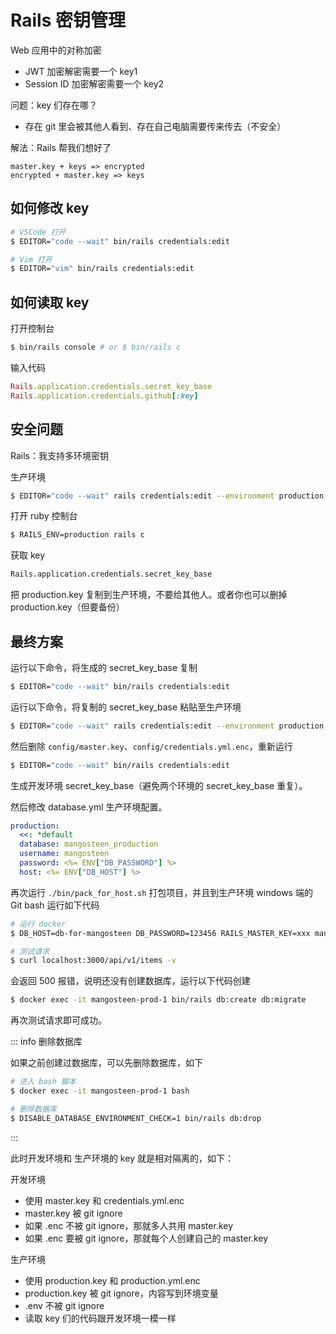 # Rails 密钥管理

Web 应用中的对称加密

- JWT 加密解密需要一个 key1
- Session ID 加密解密需要一个 key2

问题：key 们存在哪？

- 存在 git 里会被其他人看到、存在自己电脑需要传来传去（不安全）

解法：Rails 帮我们想好了

```
master.key + keys => encrypted
encrypted + master.key => keys
```

## 如何修改 key

```bash
# VSCode 打开
$ EDITOR="code --wait" bin/rails credentials:edit

# Vim 打开
$ EDITOR="vim" bin/rails credentials:edit
```

## 如何读取 key

打开控制台

```bash
$ bin/rails console # or $ bin/rails c
```

输入代码

```ruby
Rails.application.credentials.secret_key_base
Rails.application.credentials.github[:key]
```

## 安全问题

Rails：我支持多环境密钥

生产环境

```bash
$ EDITOR="code --wait" rails credentials:edit --environment production
```

打开 ruby 控制台

```bash
$ RAILS_ENV=production rails c
```

获取 key

```bash
Rails.application.credentials.secret_key_base
```

把 production.key 复制到生产环境，不要给其他人。或者你也可以删掉 production.key（但要备份）

## 最终方案

运行以下命令，将生成的 secret_key_base 复制

```bash
$ EDITOR="code --wait" bin/rails credentials:edit
```

运行以下命令，将复制的 secret_key_base 粘贴至生产环境

```bash
$ EDITOR="code --wait" rails credentials:edit --environment production
```

然后删除 `config/master.key`、`config/credentials.yml.enc`，重新运行

```bash
$ EDITOR="code --wait" bin/rails credentials:edit
```

生成开发环境 secret_key_base（避免两个环境的 secret_key_base 重复）。

然后修改 database.yml 生产环境配置。

```yml
production:
  <<: *default
  database: mangosteen_production
  username: mangosteen
  password: <%= ENV["DB_PASSWORD"] %>
  host: <%= ENV["DB_HOST"] %>
```

再次运行 `./bin/pack_for_host.sh` 打包项目，并且到生产环境 windows 端的 Git bash 运行如下代码

```bash
# 运行 docker
$ DB_HOST=db-for-mangosteen DB_PASSWORD=123456 RAILS_MASTER_KEY=xxx mangosteen_deploy/setup_host.sh

# 测试请求
$ curl localhost:3000/api/v1/items -v
```

会返回 500 报错，说明还没有创建数据库，运行以下代码创建

```bash
$ docker exec -it mangosteen-prod-1 bin/rails db:create db:migrate
```

再次测试请求即可成功。

::: info 删除数据库

如果之前创建过数据库，可以先删除数据库，如下

```bash
# 进入 bash 脚本
$ docker exec -it mangosteen-prod-1 bash

# 删除数据库
$ DISABLE_DATABASE_ENVIRONMENT_CHECK=1 bin/rails db:drop
```

:::

此时开发环境和 生产环境的 key 就是相对隔离的，如下：

开发环境

- 使用 master.key 和 credentials.yml.enc
- master.key 被 git ignore
- 如果 .enc 不被 git ignore，那就多人共用 master.key
- 如果 .enc 要被 git ignore，那就每个人创建自己的 master.key

生产环境

- 使用 production.key 和 production.yml.enc
- production.key 被 git ignore，内容写到环境变量
- .env 不被 git ignore
- 读取 key 们的代码跟开发环境一模一样 
